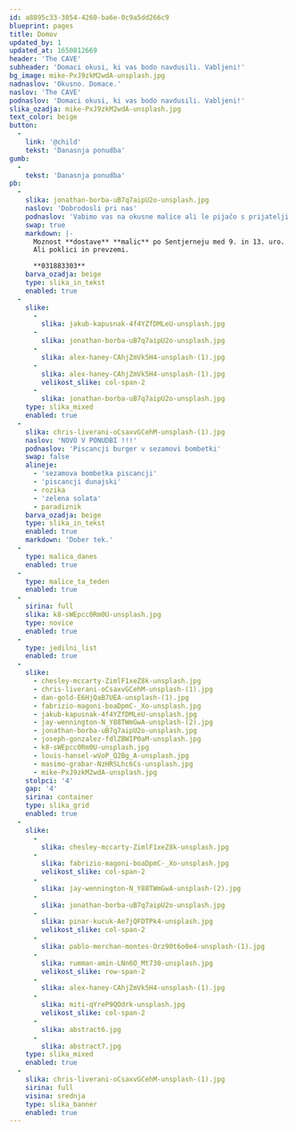 ```yaml
---
id: a8895c33-3054-4260-ba6e-0c9a5dd266c9
blueprint: pages
title: Domov
updated_by: 1
updated_at: 1650812669
header: 'The CAVE'
subheader: 'Domaci okusi, ki vas bodo navdusili. Vabljeni!'
bg_image: mike-PxJ9zkM2wdA-unsplash.jpg
nadnaslov: 'Okusno. Domace.'
naslov: 'The CAVE'
podnaslov: 'Domaci okusi, ki vas bodo navdusili. Vabljeni!'
slika_ozadja: mike-PxJ9zkM2wdA-unsplash.jpg
text_color: beige
button:
  -
    link: '@child'
    tekst: 'Danasnja ponudba'
gumb:
  -
    tekst: 'Danasnja ponudba'
pb:
  -
    slika: jonathan-borba-uB7q7aipU2o-unsplash.jpg
    naslov: 'Dobrodosli pri nas'
    podnaslov: 'Vabimo vas na okusne malice ali le pijačo s prijatelji.'
    swap: true
    markdown: |-
      Moznost **dostave** **malic** po Sentjerneju med 9. in 13. uro.
      Ali poklici in prevzemi.

      **031883303**
    barva_ozadja: beige
    type: slika_in_tekst
    enabled: true
  -
    slike:
      -
        slika: jakub-kapusnak-4f4YZfDMLeU-unsplash.jpg
      -
        slika: jonathan-borba-uB7q7aipU2o-unsplash.jpg
      -
        slika: alex-haney-CAhjZmVk5H4-unsplash-(1).jpg
      -
        slika: alex-haney-CAhjZmVk5H4-unsplash-(1).jpg
        velikost_slike: col-span-2
      -
        slika: jonathan-borba-uB7q7aipU2o-unsplash.jpg
    type: slika_mixed
    enabled: true
  -
    slika: chris-liverani-oCsaxvGCehM-unsplash-(1).jpg
    naslov: 'NOVO V PONUDBI !!!'
    podnaslov: 'Piscancji burger v sezamovi bombetki'
    swap: false
    alineje:
      - 'sezamova bombetka piscancji'
      - 'piscancji dunajski'
      - rozika
      - 'zelena solata'
      - paradiznik
    barva_ozadja: beige
    type: slika_in_tekst
    enabled: true
    markdown: 'Dober tek.'
  -
    type: malica_danes
    enabled: true
  -
    type: malice_ta_teden
    enabled: true
  -
    sirina: full
    slika: k8-sWEpcc0Rm0U-unsplash.jpg
    type: novice
    enabled: true
  -
    type: jedilni_list
    enabled: true
  -
    slike:
      - chesley-mccarty-ZimlF1xeZ8k-unsplash.jpg
      - chris-liverani-oCsaxvGCehM-unsplash-(1).jpg
      - dan-gold-E6HjQaB7UEA-unsplash-(1).jpg
      - fabrizio-magoni-boaDpmC-_Xo-unsplash.jpg
      - jakub-kapusnak-4f4YZfDMLeU-unsplash.jpg
      - jay-wennington-N_Y88TWmGwA-unsplash-(2).jpg
      - jonathan-borba-uB7q7aipU2o-unsplash.jpg
      - joseph-gonzalez-fdlZBWIP0aM-unsplash.jpg
      - k8-sWEpcc0Rm0U-unsplash.jpg
      - louis-hansel-wVoP_Q2Bg_A-unsplash.jpg
      - masimo-grabar-NzHRSLhc6Cs-unsplash.jpg
      - mike-PxJ9zkM2wdA-unsplash.jpg
    stolpci: '4'
    gap: '4'
    sirina: container
    type: slika_grid
    enabled: true
  -
    slike:
      -
        slika: chesley-mccarty-ZimlF1xeZ8k-unsplash.jpg
      -
        slika: fabrizio-magoni-boaDpmC-_Xo-unsplash.jpg
        velikost_slike: col-span-2
      -
        slika: jay-wennington-N_Y88TWmGwA-unsplash-(2).jpg
      -
        slika: jonathan-borba-uB7q7aipU2o-unsplash.jpg
      -
        slika: pinar-kucuk-Ae7jQFDTPk4-unsplash.jpg
        velikost_slike: col-span-2
      -
        slika: pablo-merchan-montes-Orz90t6o0e4-unsplash-(1).jpg
      -
        slika: rumman-amin-LNn6O_Mt730-unsplash.jpg
        velikost_slike: row-span-2
      -
        slika: alex-haney-CAhjZmVk5H4-unsplash-(1).jpg
      -
        slika: miti-qYreP9QOdrk-unsplash.jpg
        velikost_slike: col-span-2
      -
        slika: abstract6.jpg
      -
        slika: abstract7.jpg
    type: slika_mixed
    enabled: true
  -
    slika: chris-liverani-oCsaxvGCehM-unsplash-(1).jpg
    sirina: full
    visina: srednja
    type: slika_banner
    enabled: true
---
```

